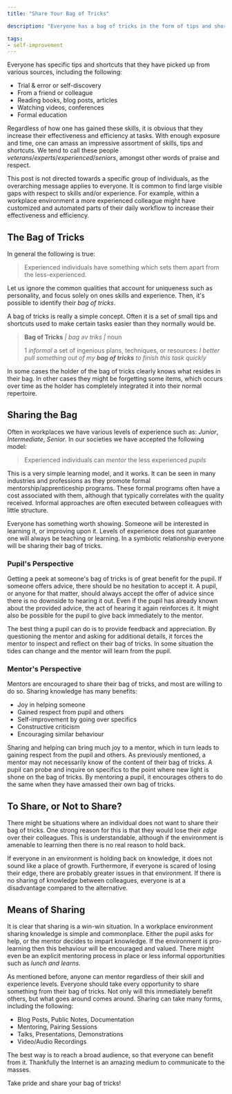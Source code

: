 ```yaml
---
title: "Share Your Bag of Tricks"

description: "Everyone has a bag of tricks in the form of tips and shortcuts that they use throughout their lives. In general, there is no harm in sharing this knowledge. This post encourages sharing ones bag of tricks to others, as well as discusses various benefits."

tags:
- self-improvement
---
```


Everyone has specific tips and shortcuts that they have picked up from various sources, including the following:

 * Trial & error or self-discovery
 * From a friend or colleague
 * Reading books, blog posts, articles
 * Watching videos, conferences
 * Formal education

Regardless of how one has gained these skills, it is obvious that they increase their effectiveness and efficiency at tasks. With enough exposure and time, one can amass an impressive assortment of skills, tips and shortcuts. We tend to call these people *veterans*/*experts*/*experienced*/*seniors*, amongst other words of praise and respect.

This post is not directed towards a specific group of individuals, as the overarching message applies to everyone. It is common to find large visible gaps with respect to skills and/or experience. For example, within a workplace environment a more experienced colleague might have customized and automated parts of their daily workflow to increase their effectiveness and efficiency.

## The Bag of Tricks

In general the following is true:

> Experienced individuals have something which sets them apart from the less-experienced.

Let us ignore the common qualities that account for uniqueness such as personality, and focus solely on ones skills and experience. Then, it's possible to identify their *bag of tricks*.

A bag of tricks is really a simple concept. Often it is a set of small tips and shortcuts used to make certain tasks easier than they normally would be.

> **Bag of Tricks** *| bag əv triks |*
> noun
>
> 1 *informal* a set of ingenious plans, techniques, or resources: *I better pull something out of my <b>bag of tricks</b> to finish this task quickly*

In some cases the holder of the bag of tricks clearly knows what resides in their bag. In other cases they might be forgetting some items, which occurs over time as the holder has completely integrated it into their normal repertoire.

## Sharing the Bag

Often in workplaces we have various levels of experience such as: *Junior*, *Intermediate*, *Senior*. In our societies we have accepted the following model:

> Experienced individuals can *mentor* the less experienced *pupils*

This is a very simple learning model, and it works. It can be seen in many industries and professions as they promote formal mentorship/apprenticeship programs. These formal programs often have a cost associated with them, although that typically correlates with the quality received. Informal approaches are often executed between colleagues with little structure.

Everyone has something worth showing. Someone will be interested in learning it, or improving upon it. Levels of experience does not guarantee one will always be teaching or learning. In a symbiotic relationship everyone will be sharing their bag of tricks.


### Pupil's Perspective

Getting a peek at someone's bag of tricks is of great benefit for the pupil. If someone offers advice, there should be no hesitation to accept it. A pupil, or anyone for that matter, should always accept the offer of advice since there is no downside to hearing it out. Even if the pupil has already known about the provided advice, the act of hearing it again reinforces it. It might also be possible for the pupil to give back immediately to the mentor.

The best thing a pupil can do is to provide feedback and appreciation. By questioning the mentor and asking for additional details, it forces the mentor to inspect and reflect on their bag of tricks. In some situation the tides can change and the mentor will learn from the pupil.

### Mentor's Perspective

Mentors are encouraged to share their bag of tricks, and most are willing to do so. Sharing knowledge has many benefits:

 * Joy in helping someone
 * Gained respect from pupil and others
 * Self-improvement by going over specifics
 * Constructive criticism
 * Encouraging similar behaviour

Sharing and helping can bring much joy to a mentor, which in turn leads to gaining respect from the pupil and others. As previously mentioned, a mentor may not necessarily know of the content of their bag of tricks. A pupil can probe and inquire on specifics to the point where new light is shone on the bag of tricks. By mentoring a pupil, it encourages others to do the same when they have amassed their own bag of tricks.

## To Share, or Not to Share?

There might be situations where an individual does not want to share their bag of tricks. One strong reason for this is that they would lose their *edge* over their colleagues. This is understandable, although if the environment is amenable to learning then there is no real reason to hold back.

If everyone in an environment is holding back on knowledge, it does not sound like a place of growth. Furthermore, if everyone is scared of losing their edge, there are probably greater issues in that environment. If there is no sharing of knowledge between colleagues, everyone is at a disadvantage compared to the alternative.

## Means of Sharing

It is clear that sharing is a win-win situation. In a workplace environment sharing knowledge is simple and commonplace. Either the pupil asks for help, or the mentor decides to impart knowledge. If the environment is pro-learning then this behaviour will be encouraged and valued. There might even be an explicit mentoring process in place or less informal opportunities such as *lunch and learns*.

As mentioned before, anyone can mentor regardless of their skill and experience levels. Everyone should take every opportunity to share something from their bag of tricks. Not only will this immediately benefit others, but what goes around comes around. Sharing can take many forms, including the following:

 * Blog Posts, Public Notes, Documentation
 * Mentoring, Pairing Sessions
 * Talks, Presentations, Demonstrations
 * Video/Audio Recordings

The best way is to reach a broad audience, so that everyone can benefit from it. Thankfully the Internet is an amazing medium to communicate to the masses.

Take pride and share your bag of tricks!
